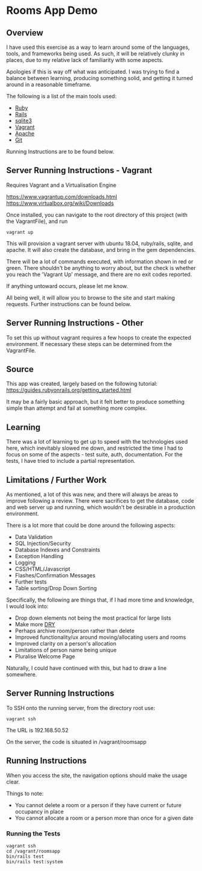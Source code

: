 # Rooms App Demo

## Overview

I have used this exercise as a way to learn around some of the languages, tools, and frameworks being used. As such, it will be relatively clunky in places, due to my relative lack of familiarity with some aspects.

Apologies if this is way off what was anticipated. I was trying to find a balance between learning, producing something solid, and getting it turned around in a reasonable timeframe.

The following is a list of the main tools used:

- [Ruby](https://www.ruby-lang.org/en/)
- [Rails](https://rubyonrails.org/)
- [sqlite3](https://www.sqlite.org/index.html)
- [Vagrant](https://www.vagrantup.com/)
- [Apache](https://httpd.apache.org/)
- [Git](https://git-scm.com/)

Running Instructions are to be found below.

## Server Running Instructions - Vagrant

Requires Vagrant and a Virtualisation Engine

https://www.vagrantup.com/downloads.html
https://www.virtualbox.org/wiki/Downloads

Once installed, you can navigate to the root directory of this project (with the VagrantFile), and run
```
vagrant up
```

This will provision a vagrant server with ubuntu 18.04, ruby/rails, sqlite, and apache. It will also create the database, and bring in the gem dependencies.

There will be a lot of commands executed, with information shown in red or green. There shouldn't be anything to worry about, but the check is whether you reach the 'Vagrant Up' message, and there are no exit codes reported.

If anything untoward occurs, please let me know.

All being well, it will allow you to browse to the site and start making requests. Further instructions can be found below.

## Server Running Instructions - Other

To set this up without vagrant requires a few hoops to create the expected environment. If necessary these steps can be determined from the VagrantFile.

## Source

This app was created, largely based on the following tutorial: https://guides.rubyonrails.org/getting_started.html

It may be a fairly basic approach, but it felt better to produce something simple than attempt and fail at something more complex.

## Learning

There was a lot of learning to get up to speed with the technologies used here, which inevitably slowed me down, and restricted the time I had to focus on some of the aspects - test suite, auth, documentation. For the tests, I have tried to include a partial representation.

## Limitations / Further Work

As mentioned, a lot of this was new, and there will always be areas to improve following a review. There were sacrifices to get the database, code and web server up and running, which wouldn't be desirable in a production environment.

There is a lot more that could be done around the following aspects:
 - Data Validation
 - SQL Injection/Security
 - Database Indexes and Constraints
 - Exception Handling
 - Logging
 - CSS/HTML/Javascript
 - Flashes/Confirmation Messages
 - Further tests
 - Table sorting/Drop Down Sorting

Specifically, the following are things that, if I had more time and knowledge, I would look into:

- Drop down elements not being the most practical for large lists
- Make more [DRY](https://guides.rubyonrails.org/getting_started.html#using-partials-to-clean-up-duplication-in-views)
- Perhaps archive room/person rather than delete
- Improved functionality/ux around moving/allocating users and rooms
- Improved clarity on a person's allocation
- Limitations of person name being unique
- Pluralise Welcome Page

Naturally, I could have continued with this, but had to draw a line somewhere.

## Server Running Instructions

To SSH onto the running server, from the directory root use:

```
vagrant ssh
```

The URL is 192.168.50.52

On the server, the code is situated in /vagrant/roomsapp

## Running Instructions

When you access the site, the navigation options should make the usage clear.

Things to note:
 - You cannot delete a room or a person if they have current or future occupancy in place
 - You cannot allocate a room or a person more than once for a given date

### Running the Tests 

```
vagrant ssh
cd /vagrant/roomsapp
bin/rails test
bin/rails test:system
```
